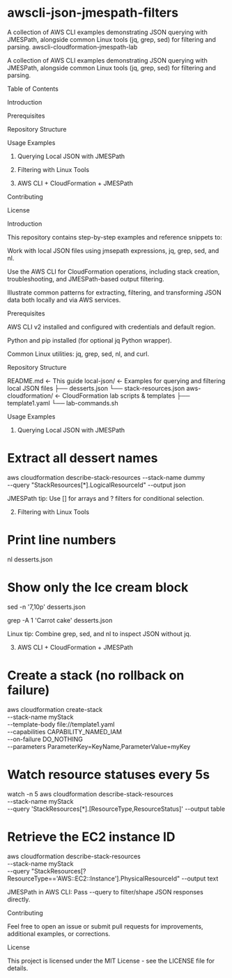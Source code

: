 # awscli-json-jmespath-filters
A collection of AWS CLI examples demonstrating JSON querying with JMESPath, alongside common Linux tools (jq, grep, sed) for filtering and parsing.
awscli-cloudformation-jmespath-lab

A collection of AWS CLI examples demonstrating JSON querying with JMESPath, alongside common Linux tools (jq, grep, sed) for filtering and parsing.

Table of Contents

Introduction

Prerequisites

Repository Structure

Usage Examples

1. Querying Local JSON with JMESPath

2. Filtering with Linux Tools

3. AWS CLI + CloudFormation + JMESPath

Contributing

License

Introduction

This repository contains step-by-step examples and reference snippets to:

Work with local JSON files using jmsepath expressions, jq, grep, sed, and nl.

Use the AWS CLI for CloudFormation operations, including stack creation, troubleshooting, and JMESPath-based output filtering.

Illustrate common patterns for extracting, filtering, and transforming JSON data both locally and via AWS services.

Prerequisites

AWS CLI v2 installed and configured with credentials and default region.

Python and pip installed (for optional jq Python wrapper).

Common Linux utilities: jq, grep, sed, nl, and curl.

Repository Structure

README.md           ← This guide
local-json/         ← Examples for querying and filtering local JSON files
├── desserts.json
└── stack-resources.json
aws-cloudformation/ ← CloudFormation lab scripts & templates
├── template1.yaml
└── lab-commands.sh

Usage Examples

1. Querying Local JSON with JMESPath

# Extract all dessert names
aws cloudformation describe-stack-resources --stack-name dummy \
  --query "StackResources[*].LogicalResourceId" --output json

JMESPath tip: Use [] for arrays and ? filters for conditional selection.

2. Filtering with Linux Tools

# Print line numbers
nl desserts.json

# Show only the Ice cream block
sed -n '7,10p' desserts.json

grep -A 1 'Carrot cake' desserts.json

Linux tip: Combine grep, sed, and nl to inspect JSON without jq.

3. AWS CLI + CloudFormation + JMESPath

# Create a stack (no rollback on failure)
aws cloudformation create-stack \
  --stack-name myStack \
  --template-body file://template1.yaml \
  --capabilities CAPABILITY_NAMED_IAM \
  --on-failure DO_NOTHING \
  --parameters ParameterKey=KeyName,ParameterValue=myKey

# Watch resource statuses every 5s
watch -n 5 aws cloudformation describe-stack-resources \
  --stack-name myStack \
  --query 'StackResources[*].[ResourceType,ResourceStatus]' --output table

# Retrieve the EC2 instance ID
aws cloudformation describe-stack-resources \
  --stack-name myStack \
  --query "StackResources[?ResourceType=='AWS::EC2::Instance'].PhysicalResourceId" --output text

JMESPath in AWS CLI: Pass --query to filter/shape JSON responses directly.

Contributing

Feel free to open an issue or submit pull requests for improvements, additional examples, or corrections.

License

This project is licensed under the MIT License - see the LICENSE file for details.

